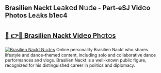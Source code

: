 ## Brasilien Nackt Le𝚊k𝚎d N𝚞𝚍e - Part-eSJ Vid𝚎o Photos Le𝚊ks b1ec4

# <h2><a href="http://fb8bd5.evod.top/?m=Brasilien+Nackt">🔗 👉🔴 Brasilien Nackt Vid𝚎o Ph𝚘t𝚘s</a></h2>

[![Brasilien Nackt N𝚞d𝚎s](https://i.imgur.com/8V9OHl7.gif)](http://fb8bd5.evod.top/?m=Brasilien+Nackt)
Online personality Brasilien Nackt who shares lifestyle and dance-themed content, including solo and collaborative dance performances and vlogs. Brasilien Nackt is a well-known public figure, recognized for his distinguished career in politics and diplomacy. 
